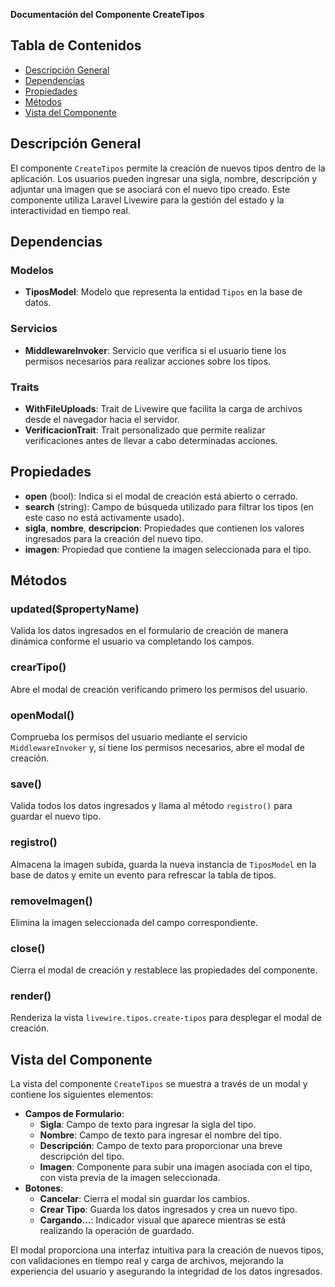 **Documentación del Componente CreateTipos**

## Tabla de Contenidos
- [Descripción General](#descripción-general)
- [Dependencias](#dependencias)
- [Propiedades](#propiedades)
- [Métodos](#métodos)
- [Vista del Componente](#vista-del-componente)

## Descripción General
El componente `CreateTipos` permite la creación de nuevos tipos dentro de la aplicación. Los usuarios pueden ingresar una sigla, nombre, descripción y adjuntar una imagen que se asociará con el nuevo tipo creado. Este componente utiliza Laravel Livewire para la gestión del estado y la interactividad en tiempo real.

## Dependencias
### Modelos
- **TiposModel**: Modelo que representa la entidad `Tipos` en la base de datos.

### Servicios
- **MiddlewareInvoker**: Servicio que verifica si el usuario tiene los permisos necesarios para realizar acciones sobre los tipos.

### Traits
- **WithFileUploads**: Trait de Livewire que facilita la carga de archivos desde el navegador hacia el servidor.
- **VerificacionTrait**: Trait personalizado que permite realizar verificaciones antes de llevar a cabo determinadas acciones.

## Propiedades
- **open** (bool): Indica si el modal de creación está abierto o cerrado.
- **search** (string): Campo de búsqueda utilizado para filtrar los tipos (en este caso no está activamente usado).
- **sigla**, **nombre**, **descripcion**: Propiedades que contienen los valores ingresados para la creación del nuevo tipo.
- **imagen**: Propiedad que contiene la imagen seleccionada para el tipo.

## Métodos
### updated($propertyName)
Valida los datos ingresados en el formulario de creación de manera dinámica conforme el usuario va completando los campos.

### crearTipo()
Abre el modal de creación verificando primero los permisos del usuario.

### openModal()
Comprueba los permisos del usuario mediante el servicio `MiddlewareInvoker` y, si tiene los permisos necesarios, abre el modal de creación.

### save()
Valida todos los datos ingresados y llama al método `registro()` para guardar el nuevo tipo.

### registro()
Almacena la imagen subida, guarda la nueva instancia de `TiposModel` en la base de datos y emite un evento para refrescar la tabla de tipos.

### removeImagen()
Elimina la imagen seleccionada del campo correspondiente.

### close()
Cierra el modal de creación y restablece las propiedades del componente.

### render()
Renderiza la vista `livewire.tipos.create-tipos` para desplegar el modal de creación.

## Vista del Componente
La vista del componente `CreateTipos` se muestra a través de un modal y contiene los siguientes elementos:
- **Campos de Formulario**:
  - **Sigla**: Campo de texto para ingresar la sigla del tipo.
  - **Nombre**: Campo de texto para ingresar el nombre del tipo.
  - **Descripción**: Campo de texto para proporcionar una breve descripción del tipo.
  - **Imagen**: Componente para subir una imagen asociada con el tipo, con vista previa de la imagen seleccionada.
- **Botones**:
  - **Cancelar**: Cierra el modal sin guardar los cambios.
  - **Crear Tipo**: Guarda los datos ingresados y crea un nuevo tipo.
  - **Cargando...**: Indicador visual que aparece mientras se está realizando la operación de guardado.

El modal proporciona una interfaz intuitiva para la creación de nuevos tipos, con validaciones en tiempo real y carga de archivos, mejorando la experiencia del usuario y asegurando la integridad de los datos ingresados.

